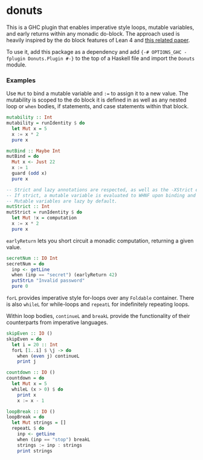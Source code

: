 # donuts

This is a GHC plugin that enables imperative style loops, mutable variables,
and early returns within any monadic do-block. The approach used is heavily
inspired by the do block features of Lean 4 and
[this related paper](https://dl.acm.org/doi/pdf/10.1145/3547640).

To use it, add this package as a dependency and add
`{-# OPTIONS_GHC -fplugin Donuts.Plugin #-}` to the top of a Haskell file and
import the `Donuts` module.

### Examples

Use `Mut` to bind a mutable variable and `:=` to assign it to a new value. The
mutability is scoped to the do block it is defined in as well as any nested
loop or `when` bodies, if statements, and case statements within that block.

```haskell
mutability :: Int
mutability = runIdentity $ do
  let Mut x = 5
  x := x * 2
  pure x

mutBind :: Maybe Int
mutBind = do
  Mut x <- Just 22
  x := 1
  guard (odd x)
  pure x

-- Strict and lazy annotations are respected, as well as the -XStrict extension.
-- If strict, a mutable variable is evaluated to WHNF upon binding and re-assignment.
-- Mutable variables are lazy by default.
mutStrict :: Int
mutStrict = runIdentity $ do
  let Mut !x = computation
  x := x * 2
  pure x
```

`earlyReturn` lets you short circuit a monadic computation, returning a given value.

```haskell
secretNum :: IO Int
secretNum = do
  inp <- getLine
  when (inp == "secret") (earlyReturn 42)
  putStrLn "Invalid password"
  pure 0
```

`forL` provides imperative style for-loops over any `Foldable` container. There
is also `whileL` for while-loops and `repeatL` for indefinitely repeating loops.

Within loop bodies, `continueL` and `breakL` provide the functionality
of their counterparts from imperative languages.

```haskell
skipEven :: IO ()
skipEven = do
  let i = 20 :: Int
  forL [1..i] $ \j -> do
    when (even j) continueL
    print j

countdown :: IO ()
countdown = do
  let Mut x = 5
  whileL (x > 0) $ do
    print x
    x := x - 1

loopBreak :: IO ()
loopBreak = do
  let Mut strings = []
  repeatL $ do
    inp <- getLine
    when (inp == "stop") breakL
    strings := inp : strings
    print strings
```
